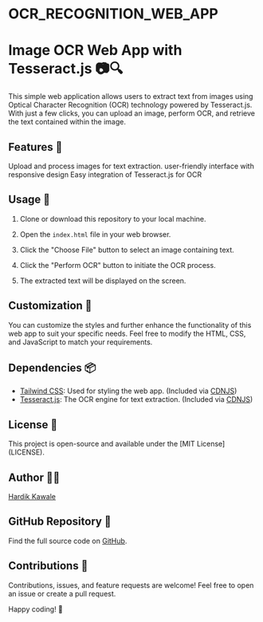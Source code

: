 # OCR_RECOGNITION_WEB_APP
# Image OCR Web App with Tesseract.js 📷🔍

This simple web application allows users to extract text from images using Optical Character Recognition (OCR) technology powered by Tesseract.js. With just a few clicks, you can upload an image, perform OCR, and retrieve the text contained within the image.

## Features 🌟

Upload and process images for text extraction.
user-friendly interface with responsive design
Easy integration of Tesseract.js for OCR

## Usage 🚀

1. Clone or download this repository to your local machine.

2. Open the `index.html` file in your web browser.

3. Click the "Choose File" button to select an image containing text.

4. Click the "Perform OCR" button to initiate the OCR process.

5. The extracted text will be displayed on the screen.

## Customization 🎨

You can customize the styles and further enhance the functionality of this web app to suit your specific needs. Feel free to modify the HTML, CSS, and JavaScript to match your requirements.

## Dependencies 📦

- [Tailwind CSS](https://tailwindcss.com/): Used for styling the web app. (Included via [CDNJS](https://cdnjs.cloudflare.com/ajax/libs/tailwindcss/2.2.19/tailwind.min.css))
- [Tesseract.js](https://github.com/naptha/tesseract.js): The OCR engine for text extraction. (Included via [CDNJS](https://cdnjs.cloudflare.com/ajax/libs/tesseract.js/4.1.2/tesseract.min.js))

## License 📄

This project is open-source and available under the [MIT License] (LICENSE).

## Author 🧑‍💻

[Hardik Kawale]((https://github.com/Hardik-369))

## GitHub Repository 📂

Find the full source code on [GitHub](https://github.com/Hardik-369/OCR_RECOGNITION_WEB_APP).

## Contributions 🙌

Contributions, issues, and feature requests are welcome! Feel free to open an issue or create a pull request.

Happy coding! 🎉
